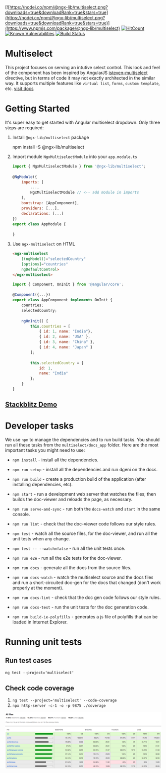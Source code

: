[![https://nodei.co/npm/@ngx-lib/multiselect.png?downloads=true&downloadRank=true&stars=true](https://nodei.co/npm/@ngx-lib/multiselect.png?downloads=true&downloadRank=true&stars=true)](https://www.npmjs.com/package/@ngx-lib/multiselect) [![HitCount](http://hits.dwyl.com/ngx-lib/multiselect.svg)](http://hits.dwyl.com/ngx-lib/multiselect.svg) [![Known Vulnerabilities](https://snyk.io/test/github/ngx-lib/multiselect/badge.svg?targetFile=package.json)](https://snyk.io/test/github/ngx-lib/multiselect?targetFile=package.json) [![Build Status](https://travis-ci.com/ngx-lib/multiselect.svg?branch=master)](https://travis-ci.com/ngx-lib/multiselect)

# Multiselect

This project focuses on serving an intutive select control. This look and feel of the component has been inspired by AngularJS [isteven-multiselect](http://isteven.github.io/angular-multi-select) directive, but in terms of code it may not exactly architected in the similar way. It supports multiple features like `virtual list`, `forms`, `custom template`, etc. [visit docs](https://ngx-lib.github.io/multiselect/)

# Getting Started

<ms-single-select></ms-single-select>

It's super easy to get started with Angular multiselect dropdown. Only three steps are required:

1.  Install `@ngx-lib/multiselect` package

    <code-example language="sh" class="code-shell">
    npm install -S @ngx-lib/multiselect
    </code-example>

2.  Import module `NgxMultiselectModule` into your `app.module.ts`
    ```js
    import { NgxMultiselectModule } from '@ngx-lib/multiselect';

    @NgModule({
        imports: [
            ...,
            NgxMultiselectModule // <-- add module in imports
        ],
        bootstrap: [AppComponent],
        providers: [...],
        declarations: [...]
    })
    export class AppModule {

    }
    ```


3.  Use `ngx-multiselect` on HTML

    ```html
    <ngx-multiselect
        [(ngModel)]="selectedCountry"
        [options]="countries"
        ngDefaultControl>
    </ngx-multiselect>
    ```

    ```js
    import { Component, OnInit } from '@angular/core';

    @Component({...})
    export class AppComponent implements OnInit {
        countries;
        selectedCountry;

        ngOnInit() {
            this.countries = [
                { id: 1, name: "India"},
                { id: 2, name: "USA" },
                { id: 3, name: "China" },
                { id: 4, name: "Japan" }
            ];

            this.selectedCountry = {
                id: 1,
                name: "India"
            };
        }
    }
    ```

## [**Stackblitz Demo**](https://stackblitz.com/edit/ngx-multilselect)


# Developer tasks

We use `npm` to manage the dependencies and to run build tasks.
You should run all these tasks from the `multiselect/docs_app` folder.
Here are the most important tasks you might need to use:

* `npm install` - install all the dependencies.
* `npm run setup` - install all the dependencies and run dgeni on the docs.

* `npm run build` - create a production build of the application (after installing dependencies, etc).

* `npm start` - run a development web server that watches the files; then builds the doc-viewer and reloads the page, as necessary.
* `npm run serve-and-sync` - run both the `docs-watch` and `start` in the same console.
* `npm run lint` - check that the doc-viewer code follows our style rules.
* `npm test` - watch all the source files, for the doc-viewer, and run all the unit tests when any change.
* `npm test -- --watch=false` - run all the unit tests once.
* `npm run e2e` - run all the e2e tests for the doc-viewer.

* `npm run docs` - generate all the docs from the source files.
* `npm run docs-watch` - watch the multiselect source and the docs files and run a short-circuited doc-gen for the docs that changed (don't work properly at the moment).
* `npm run docs-lint` - check that the doc gen code follows our style rules.
* `npm run docs-test` - run the unit tests for the doc generation code.

* `npm run build-ie-polyfills` - generates a js file of polyfills that can be loaded in Internet Explorer.


# Running unit tests

## Run test cases

`ng test --project='multiselect'`

## Check code coverage

1. `ng test --project='multiselect' --code-coverage`
2. `npx http-server -c-1 -o -p 9875 ./coverage`

![alt text](https://raw.githubusercontent.com/ngx-lib/multiselect/master/code-coverage.png)